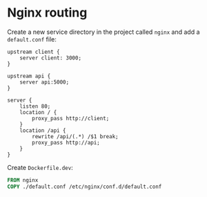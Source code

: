 # Nginx routing

Create a new service directory in the project called `nginx` and add a `default.conf` file:

```nginx
upstream client {
    server client: 3000;   
}

upstream api {
    server api:5000;
}

server {
    listen 80;
    location / {
        proxy_pass http://client;
    }
    location /api {
        rewrite /api/(.*) /$1 break;
        proxy_pass http://api;
    }
}
```

Create `Dockerfile.dev`:

```Dockerfile
FROM nginx
COPY ./default.conf /etc/nginx/conf.d/default.conf
```